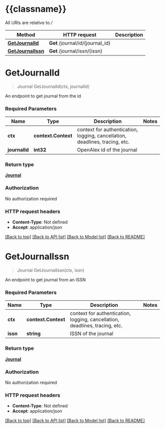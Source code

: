 # {{classname}}

All URIs are relative to */*

Method | HTTP request | Description
------------- | ------------- | -------------
[**GetJournalId**](JournalApi.md#GetJournalId) | **Get** /journal/id/{journal_id} | 
[**GetJournalIssn**](JournalApi.md#GetJournalIssn) | **Get** /journal/issn/{issn} | 

# **GetJournalId**
> Journal GetJournalId(ctx, journalId)


An endpoint to get journal from the id

### Required Parameters

Name | Type | Description  | Notes
------------- | ------------- | ------------- | -------------
 **ctx** | **context.Context** | context for authentication, logging, cancellation, deadlines, tracing, etc.
  **journalId** | **int32**| OpenAlex id of the journal | 

### Return type

[**Journal**](Journal.md)

### Authorization

No authorization required

### HTTP request headers

 - **Content-Type**: Not defined
 - **Accept**: application/json

[[Back to top]](#) [[Back to API list]](../README.md#documentation-for-api-endpoints) [[Back to Model list]](../README.md#documentation-for-models) [[Back to README]](../README.md)

# **GetJournalIssn**
> Journal GetJournalIssn(ctx, issn)


An endpoint to get journal from an ISSN

### Required Parameters

Name | Type | Description  | Notes
------------- | ------------- | ------------- | -------------
 **ctx** | **context.Context** | context for authentication, logging, cancellation, deadlines, tracing, etc.
  **issn** | **string**| ISSN of the journal | 

### Return type

[**Journal**](Journal.md)

### Authorization

No authorization required

### HTTP request headers

 - **Content-Type**: Not defined
 - **Accept**: application/json

[[Back to top]](#) [[Back to API list]](../README.md#documentation-for-api-endpoints) [[Back to Model list]](../README.md#documentation-for-models) [[Back to README]](../README.md)

